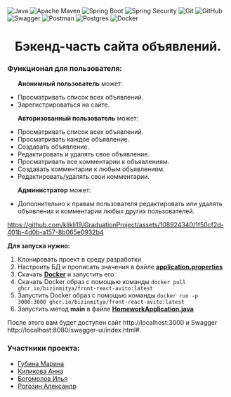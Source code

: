 ![Java](https://img.shields.io/badge/java-%23ED8B00.svg?style=for-the-badge&logo=java&logoColor=white)
![Apache Maven](https://img.shields.io/badge/Apache%20Maven-C71A36?style=for-the-badge&logo=Apache%20Maven&logoColor=white)
![Spring Boot](https://img.shields.io/badge/Spring%20Boot-6DB33F.svg?style=for-the-badge&logo=Spring-Boot&logoColor=white)
![Spring Security](https://img.shields.io/badge/Spring%20Security-6DB33F.svg?style=for-the-badge&logo=Spring-Security&logoColor=white)
![Git](https://img.shields.io/badge/git%20-%23F05033.svg?&style=for-the-badge&logo=git&logoColor=white)
![GitHub](https://img.shields.io/badge/github-%23121011.svg?style=for-the-badge&logo=github&logoColor=white)
![Swagger](https://img.shields.io/badge/-Swagger-%23Clojure?style=for-the-badge&logo=swagger&logoColor=white)
![Postman](https://img.shields.io/badge/Postman-FF6C37?style=for-the-badge&logo=postman&logoColor=white)
![Postgres](https://img.shields.io/badge/postgres-%23316192.svg?style=for-the-badge&logo=postgresql&logoColor=white)
![Docker](https://img.shields.io/badge/docker-%230db7ed.svg?style=for-the-badge&logo=docker&logoColor=white)
<h1 align="center">Бэкенд-часть сайта объявлений.</h1>

<h3>Функционал для пользователя:</h3>
<ul>
  
  **Анонимный пользователь** может:
    <li>Просматривать список всех объявлений.</li>
    <li>Зарегистрироваться на сайте.</li>

  **Авторизованный пользователь** может:
    <li>Просматривать список всех объявлений.</li>
    <li>Просматривать каждое объявление.</li>
    <li>Создавать объявление.</li>
    <li>Редактировать и удалять свое объявление.</li>
    <li>Просматривать все комментарии к объявлениям.</li> 
    <li>Создавать комментарии к любым объявлениям.</li>
    <li>Редактировать/удалять свои комментарии.</li>
  
  **Администратор** может:
    <li>Дополнительно к правам пользователя редактировать или удалять объявления и комментарии любых других пользователей.</li>

</ul>


https://github.com/klikli19/GraduationProject/assets/108924340/1f50cf2d-401b-4d0b-a157-8b065e0932b4


**Для запуска нужно:**
1. Клонировать проект в среду разработки</li>
2. Настроить БД и прописать значения в файле **[application.properties](src/main/resources/application.properties)** 
3. Скачать **[Docker](https://www.docker.com)** и запустить его.
4. Скачать Docker образ с помощью команды ```docker pull ghcr.io/bizinmitya/front-react-avito:latest``` 
5. Запустить Docker образ с помощью команды ```docker run -p 3000:3000 ghcr.io/bizinmitya/front-react-avito:latest``` 
6. Запустить метод **main** в файле **[HomeworkApplication.java](src/main/java/ru/skypro/homework/HomeworkApplication.java)** 

После этого вам будет доступен сайт  http://localhost:3000 и Swagger   http://localhost:8080/swagger-ui/index.html#.

<h3>Участники проекта:</h3>
<ul>
<li><a href="https://github.com/MarinaGubina">Губина Марина</a></li>
<li><a href="https://github.com/klikli19">Киликова Анна</a></li>
<li><a href="https://github.com/IlyaB98">Богомолов Илья</a></li>
<li><a href="https://github.com/alexsa-8">Рогозин Александр</a></li>
</ul>
